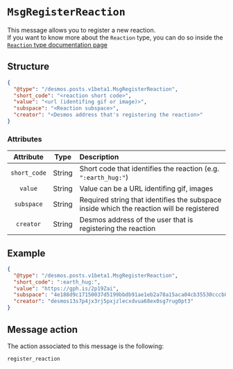 # `MsgRegisterReaction`
This message allows you to register a new reaction.  
If you want to know more about the `Reaction` type, you can do so inside the [`Reaction` type documentation page](../../../../types/posts/reaction.md)

## Structure
```json
{
  "@type": "/desmos.posts.v1beta1.MsgRegisterReaction",
  "short_code": "<reaction short code>",
  "value": "<url (identifing gif or image)>",
  "subspace": "<Reaction subspace>",
  "creator": "<Desmos address that's registering the reaction>"
}
```

### Attributes
| Attribute | Type | Description |
| :-------: | :----: | :-------- |
| `short_code` | String | Short code that identifies the reaction (e.g. `":earth_hug:"`)  |
| `value` | String | Value can be a URL identifing gif, images   |
| `subspace` | String | Required string that identifies the subspace inside which the reaction will be registered |
| `creator` | String | Desmos address of the user that is registering the reaction |

## Example

```json
{
  "@type": "/desmos.posts.v1beta1.MsgRegisterReaction",
  "short_code": ":earth_hug:",
  "value": "https://gph.is/2p19Zai",
  "subspace": "4e188d9c17150037d5199bbdb91ae1eb2a78a15aca04cb35530cccb81494b36e",
  "creator": "desmos13s7p4jx3rj5pxjzlecxdvua68ex0sg7rug0pt3"
}
```

## Message action
The action associated to this message is the following: 

```
register_reaction
```
